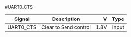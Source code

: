 #UART0_CTS

|Signal        |Description |V      |Type|
| ------------- |:--------------:| -----:|------:|
|UART0_CTS     | Clear to Send control | 1.8V |Input |